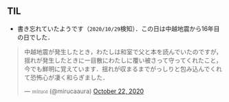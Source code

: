 ## TIL

* 書き忘れていたようです（`2020/10/29`検知）．この日は中越地震から16年目の日でした．

<blockquote class="twitter-tweet"><p lang="ja" dir="ltr">中越地震が発生したとき，わたしは和室で父と本を読んでいたのですが，揺れが発生したときに一目散にわたしに覆い被さって守ってくれたこと，今でも鮮明に覚えています．揺れが収まるまでがっしりと包み込んでくれて恐怖心が凄く和らぎました．</p>&mdash; 𝔪𝔦𝔯𝔲𝔠𝔞 (@mirucaaura) <a href="https://twitter.com/mirucaaura/status/1319287793252642819?ref_src=twsrc%5Etfw">October 22, 2020</a></blockquote> <script async src="https://platform.twitter.com/widgets.js" charset="utf-8"></script>